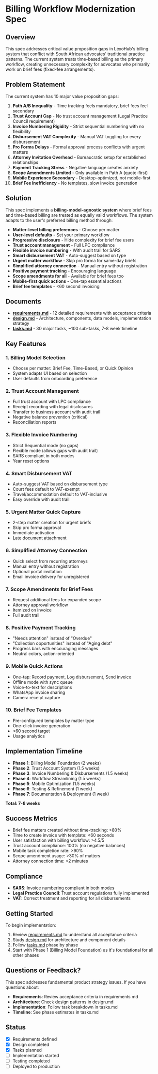 # Billing Workflow Modernization Spec

## Overview

This spec addresses critical value proposition gaps in LexoHub's billing system that conflict with South African advocates' traditional practice patterns. The current system treats time-based billing as the primary workflow, creating unnecessary complexity for advocates who primarily work on brief fees (fixed-fee arrangements).

## Problem Statement

The current system has 10 major value proposition gaps:

1. **Path A/B Inequality** - Time tracking feels mandatory, brief fees feel secondary
2. **Trust Account Gap** - No trust account management (Legal Practice Council requirement)
3. **Invoice Numbering Rigidity** - Strict sequential numbering with no flexibility
4. **Disbursement VAT Complexity** - Manual VAT toggling for every disbursement
5. **Pro Forma Delays** - Formal approval process conflicts with urgent matters
6. **Attorney Invitation Overhead** - Bureaucratic setup for established relationships
7. **Payment Tracking Stress** - Negative language creates anxiety
8. **Scope Amendments Limited** - Only available in Path A (quote-first)
9. **Mobile Experience Secondary** - Desktop-optimized, not mobile-first
10. **Brief Fee Inefficiency** - No templates, slow invoice generation

## Solution

This spec implements a **billing-model-agnostic system** where brief fees and time-based billing are treated as equally valid workflows. The system adapts to the user's preferred billing method through:

- **Matter-level billing preferences** - Choose per matter
- **User-level defaults** - Set your primary workflow
- **Progressive disclosure** - Hide complexity for brief fee users
- **Trust account management** - Full LPC compliance
- **Flexible invoice numbering** - With audit trail for SARS
- **Smart disbursement VAT** - Auto-suggest based on type
- **Urgent matter workflow** - Skip pro forma for same-day briefs
- **Simplified attorney connection** - Manual entry without registration
- **Positive payment tracking** - Encouraging language
- **Scope amendments for all** - Available for brief fees too
- **Mobile-first quick actions** - One-tap essential actions
- **Brief fee templates** - <60 second invoicing

## Documents

- **[requirements.md](./requirements.md)** - 12 detailed requirements with acceptance criteria
- **[design.md](./design.md)** - Architecture, components, data models, implementation strategy
- **[tasks.md](./tasks.md)** - 30 major tasks, ~100 sub-tasks, 7-8 week timeline

## Key Features

### 1. Billing Model Selection
- Choose per matter: Brief Fee, Time-Based, or Quick Opinion
- System adapts UI based on selection
- User defaults from onboarding preference

### 2. Trust Account Management
- Full trust account with LPC compliance
- Receipt recording with legal disclosures
- Transfer to business account with audit trail
- Negative balance prevention (critical)
- Reconciliation reports

### 3. Flexible Invoice Numbering
- Strict Sequential mode (no gaps)
- Flexible mode (allows gaps with audit trail)
- SARS compliant in both modes
- Year reset options

### 4. Smart Disbursement VAT
- Auto-suggest VAT based on disbursement type
- Court fees default to VAT-exempt
- Travel/accommodation default to VAT-inclusive
- Easy override with audit trail

### 5. Urgent Matter Quick Capture
- 2-step matter creation for urgent briefs
- Skip pro forma approval
- Immediate activation
- Late document attachment

### 6. Simplified Attorney Connection
- Quick select from recurring attorneys
- Manual entry without registration
- Optional portal invitation
- Email invoice delivery for unregistered

### 7. Scope Amendments for Brief Fees
- Request additional fees for expanded scope
- Attorney approval workflow
- Itemized on invoice
- Full audit trail

### 8. Positive Payment Tracking
- "Needs attention" instead of "Overdue"
- "Collection opportunities" instead of "Aging debt"
- Progress bars with encouraging messages
- Neutral colors, action-oriented

### 9. Mobile Quick Actions
- One-tap: Record payment, Log disbursement, Send invoice
- Offline mode with sync queue
- Voice-to-text for descriptions
- WhatsApp invoice sharing
- Camera receipt capture

### 10. Brief Fee Templates
- Pre-configured templates by matter type
- One-click invoice generation
- <60 second target
- Usage analytics

## Implementation Timeline

- **Phase 1**: Billing Model Foundation (2 weeks)
- **Phase 2**: Trust Account System (1.5 weeks)
- **Phase 3**: Invoice Numbering & Disbursements (1.5 weeks)
- **Phase 4**: Workflow Streamlining (1.5 weeks)
- **Phase 5**: Mobile Optimization (1.5 weeks)
- **Phase 6**: Testing & Refinement (1 week)
- **Phase 7**: Documentation & Deployment (1 week)

**Total: 7-8 weeks**

## Success Metrics

- Brief fee matters created without time-tracking: >80%
- Time to create invoice with template: <60 seconds
- User satisfaction with billing workflow: >4.5/5
- Trust account compliance: 100% (no negative balances)
- Mobile task completion rate: >90%
- Scope amendment usage: >30% of matters
- Attorney connection time: <2 minutes

## Compliance

- **SARS**: Invoice numbering compliant in both modes
- **Legal Practice Council**: Trust account regulations fully implemented
- **VAT**: Correct treatment and reporting for all disbursements

## Getting Started

To begin implementation:

1. Review [requirements.md](./requirements.md) to understand all acceptance criteria
2. Study [design.md](./design.md) for architecture and component details
3. Follow [tasks.md](./tasks.md) phase by phase
4. Start with Phase 1 (Billing Model Foundation) as it's foundational for all other phases

## Questions or Feedback?

This spec addresses fundamental product strategy issues. If you have questions about:
- **Requirements**: Review acceptance criteria in requirements.md
- **Architecture**: Check design patterns in design.md
- **Implementation**: Follow task breakdown in tasks.md
- **Timeline**: See phase estimates in tasks.md

## Status

- [x] Requirements defined
- [x] Design completed
- [x] Tasks planned
- [ ] Implementation started
- [ ] Testing completed
- [ ] Deployed to production
